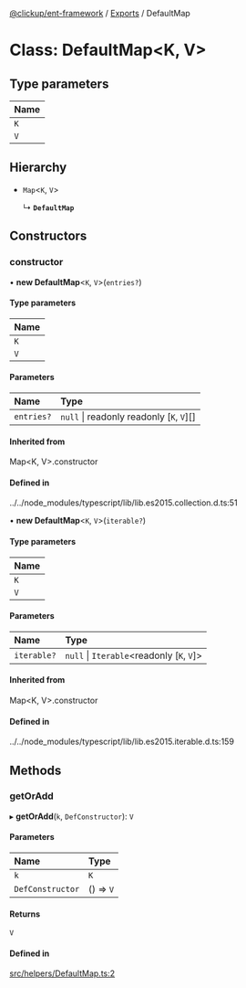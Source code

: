 [@clickup/ent-framework](../README.md) / [Exports](../modules.md) / DefaultMap

# Class: DefaultMap<K, V\>

## Type parameters

| Name |
| :------ |
| `K` |
| `V` |

## Hierarchy

- `Map`<`K`, `V`\>

  ↳ **`DefaultMap`**

## Constructors

### constructor

• **new DefaultMap**<`K`, `V`\>(`entries?`)

#### Type parameters

| Name |
| :------ |
| `K` |
| `V` |

#### Parameters

| Name | Type |
| :------ | :------ |
| `entries?` | ``null`` \| readonly readonly [`K`, `V`][] |

#### Inherited from

Map<K, V\>.constructor

#### Defined in

../../node_modules/typescript/lib/lib.es2015.collection.d.ts:51

• **new DefaultMap**<`K`, `V`\>(`iterable?`)

#### Type parameters

| Name |
| :------ |
| `K` |
| `V` |

#### Parameters

| Name | Type |
| :------ | :------ |
| `iterable?` | ``null`` \| `Iterable`<readonly [`K`, `V`]\> |

#### Inherited from

Map<K, V\>.constructor

#### Defined in

../../node_modules/typescript/lib/lib.es2015.iterable.d.ts:159

## Methods

### getOrAdd

▸ **getOrAdd**(`k`, `DefConstructor`): `V`

#### Parameters

| Name | Type |
| :------ | :------ |
| `k` | `K` |
| `DefConstructor` | () => `V` |

#### Returns

`V`

#### Defined in

[src/helpers/DefaultMap.ts:2](https://github.com/clickup/ent-framework/blob/master/src/helpers/DefaultMap.ts#L2)
